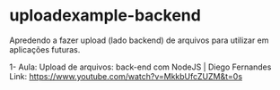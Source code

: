 # uploadexample-backend

Apredendo a fazer upload (lado backend) de arquivos para utilizar em aplicações futuras.<br>

1- Aula: Upload de arquivos: back-end com NodeJS | Diego Fernandes<br>
Link: https://www.youtube.com/watch?v=MkkbUfcZUZM&t=0s
